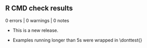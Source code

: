 ## R CMD check results

0 errors | 0 warnings | 0 notes

* This is a new release.

* Examples running longer than 5s were wrapped in \donttest{}

